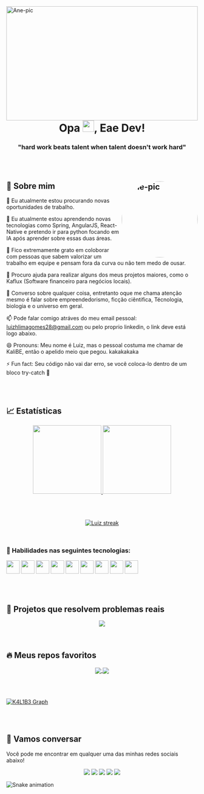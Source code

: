 <img align="right" alt="Ane-pic" height="300px" width="100%" src="https://cdnb.artstation.com/p/assets/images/images/009/779/033/original/souvignet-julien-souvignet-julien-gifv2.gif?1520866586">

<br/>
<br/>
<br/>
<br/>
<br/>
<br/>
<br/>
<br/>
<br/>
<br/>
<br/>
<br/>
<br/>
<br/>
<br/>



<h1 align="center">Opa <img src="https://raw.githubusercontent.com/MartinHeinz/MartinHeinz/master/wave.gif" width="30px">, Eae Dev!</h1>
<h3 align="center">"hard work beats talent when talent doesn't work hard"</h3>

  <br/>
  <br/>


  
## 📙 Sobre mim  <img align="right" alt="Ane-pic" height="200px" width="200px" style="border-radius:50%;" src="https://c.tenor.com/De68k_VFfZkAAAAC/gif.gif">


🔭 Eu atualmente estou procurando novas oportunidades de trabalho.

🌱 Eu atualmente estou aprendendo novas tecnologias como Spring, AngularJS, React-Native e pretendo ir para python focando em IA após aprender sobre essas duas áreas.

👯 Fico extremamente grato em coloborar com pessoas que sabem valorizar um trabalho em equipe e pensam fora da curva ou não tem medo de ousar.

🤔 Procuro ajuda para realizar alguns dos meus projetos maiores, como o Kaflux (Software financeiro para negócios locais).

💬 Converso sobre qualquer coisa, entretanto oque me chama atenção mesmo é falar sobre empreendedorismo, ficção ciêntifica, Técnologia, biologia e o universo em geral.

📫 Pode falar comigo atráves do meu email pessoal: luizhlimagomes28@gmail.com ou pelo proprio linkedin, o link deve está logo abaixo.

😄 Pronouns: Meu nome é Luiz, mas o pessoal costuma me chamar de KaliBE, então o apelido meio que pegou. kakakakaka

⚡ Fun fact: Seu código não vai dar erro, se você coloca-lo dentro de um bloco try-catch 🤔
 
  
  <br/>
  <br/>
 
  ## 📈 Estatísticas

<div align="center">
  <a href="https://github.com/K4L1B3">
  <img height="180em" src="https://github-readme-stats.vercel.app/api/top-langs/?username=K4L1B3&layout=compact&langs_count=7&theme=react&hide_border=true"/>
  <img height="180em" src="https://github-readme-stats.vercel.app/api?username=K4L1B3&show_icons=true&theme=react&include_all_commits=true&count_private=true&hide_border=true"/>
</div>
  
  <br/>
  <br/>
  <br/>
 
<p align="center">
    <a href="https://github.com/K4L1B3">
        <img title="🔥 Get streak stats for your profile at git.io/streak-stats" alt="Luiz streak" src="https://github-readme-streak-stats.herokuapp.com/?user=K4L1B3&theme=react&hide_border=true"/>
    </a>
</p>

  <br/>
  
  ### 🥇 Habilidades nas seguintes tecnologias:

   <div style="display: inline_block">
     <img align="center" height="35em"  width="35em" src="https://cdn.jsdelivr.net/gh/devicons/devicon/icons/react/react-original.svg" />
     <img align="center"  width="35em" src="https://cdn.jsdelivr.net/gh/devicons/devicon/icons/angularjs/angularjs-original.svg">
     <img align="center" width="35em" src="https://cdn.jsdelivr.net/gh/devicons/devicon/icons/javascript/javascript-original.svg">
     <img align="center"  width="35em" src="https://cdn.jsdelivr.net/gh/devicons/devicon/icons/html5/html5-original.svg">
     <img align="center"  width="35em" src="https://cdn.jsdelivr.net/gh/devicons/devicon/icons/css3/css3-original.svg">
     <img align="center"  width="35em" src="https://cdn.jsdelivr.net/gh/devicons/devicon/icons/java/java-original.svg">
     <img align="center"  width="35em" src="https://cdn.jsdelivr.net/gh/devicons/devicon/icons/mysql/mysql-original.svg">
     <img align="center"  width="35em" src="https://cdn.jsdelivr.net/gh/devicons/devicon/icons/spring/spring-original.svg">
     <img align="center"  width="35em" src="https://cdn.jsdelivr.net/gh/devicons/devicon/icons/linux/linux-original.svg">  
     
  
  <br/>
  <br/>
  <br/>
  <br/>
  
## 💼 Projetos que resolvem problemas reais
  
  <div align="center">
 <a href="https://github.com/K4L1B3/kaflux">
  <img align="center" src="https://github-readme-stats.vercel.app/api/pin/?username=K4L1B3&repo=kaflux&theme=react&hide_border=true" />
</a>
  </div>

 <br/>
 <br/>


## 🔥 Meus repos favoritos

<div align="center">
 <a href="https://github.com/K4L1B3/remeberflix">
  <img align="center" src="https://github-readme-stats.vercel.app/api/pin/?username=K4L1B3&repo=remeberflix&theme=react&hide_border=true" />
</a>
<a href="https://github.com/K4L1B3/helicopterGame">
  <img align="center" src="https://github-readme-stats.vercel.app/api/pin/?username=K4L1B3&repo=helicopterGame&theme=react&hide_border=true" />
</a>
</div>

<br/>
<br/>
<br/>
     
  <a href="https://github.com/K4L1B3"><img alt="K4L1B3 Graph" src="https://activity-graph.herokuapp.com/graph?username=K4L1B3&bg_color=0D1117&color=5BCDEC&line=5BCDEC&point=FFFFFF&hide_border=true" /></a>

     
 <br/>
 <br/>
     

 ## :speech_balloon: Vamos conversar  

Você pode me encontrar em qualquer uma das minhas redes sociais abaixo! 

<div align="center">
<a href="https://twitter.com/K4L1B3" target="_blank"><img src="https://img.shields.io/badge/Twitter-2CA5E0?style=for-the-badge&logo=twitter&logoColor=white" target="_blank"></a>  <a href="https://github.com/K4L1B3"><img src="https://img.shields.io/badge/-Github-%23333?style=for-the-badge&logo=github&logoColor=white" target="_blank"></a>  <a href="https://www.instagram.com/luiz.belispetre/" target="_blank"><img src="https://img.shields.io/badge/-Instagram-%23E4405F?style=for-the-badge&logo=instagram&logoColor=white" target="_blank"></a> <a href="mailto:luizhlimagomes28@gmail.com"><img src="https://img.shields.io/badge/-Gmail-ff9800?style=for-the-badge&logo=gmail&logoColor=white" target="_blank"></a>  <a href="https://www.linkedin.com/in/luiz-henrique-3903a618a/" target="_blank"><img src="https://img.shields.io/badge/-LinkedIn-%230077B5?style=for-the-badge&logo=linkedin&logoColor=white" target="_blank"></a>   
  
   
  
</div>
 
   ![Snake animation](https://github.com/ThatianeDeboleto/ThatianeDeboleto/blob/output/github-contribution-grid-snake.svg)

  








